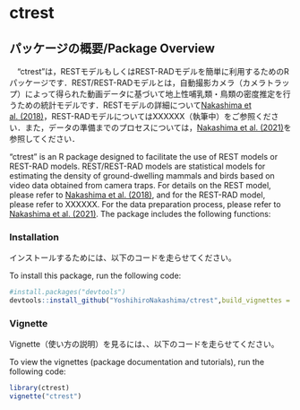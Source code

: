 ctrest
================

## パッケージの概要/Package Overview

　“ctrest”は，RESTモデルもしくはREST-RADモデルを簡単に利用するためのRパッケージです．REST/REST-RADモデルとは，自動撮影カメラ（カメラトラップ）によって得られた動画データに基づいて地上性哺乳類・鳥類の密度推定を行うための統計モデルです．RESTモデルの詳細について[Nakashima
et
al. (2018)](https://besjournals.onlinelibrary.wiley.com/doi/full/10.1111/1365-2664.13059)，REST-RADモデルについてはXXXXXX（執筆中）をご参照ください．また，データの準備までのプロセスについては，[Nakashima
et
al. (2021)](https://www.biorxiv.org/content/10.1101/2021.05.18.444583v2)を参照してください．

“ctrest” is an R package designed to facilitate the use of REST models
or REST-RAD models. REST/REST-RAD models are statistical models for
estimating the density of ground-dwelling mammals and birds based on
video data obtained from camera traps. For details on the REST model,
please refer to [Nakashima et
al. (2018)](https://besjournals.onlinelibrary.wiley.com/doi/full/10.1111/1365-2664.13059),
and for the REST-RAD model, please refer to XXXXXX. For the data
preparation process, please refer to [Nakashima et
al. (2021)](https://www.biorxiv.org/content/10.1101/2021.05.18.444583v2).
The package includes the following functions:

### Installation

インストールするためには、以下のコードを走らせてください。

To install this package, run the following code:

``` r
#install.packages("devtools")
devtools::install_github("YoshihiroNakashima/ctrest",build_vignettes = TRUE)
```

### Vignette

Vignette（使い方の説明）を見るには、、以下のコードを走らせてください。

To view the vignettes (package documentation and tutorials), run the
following code:

``` r
library(ctrest)
vignette("ctrest")
```
